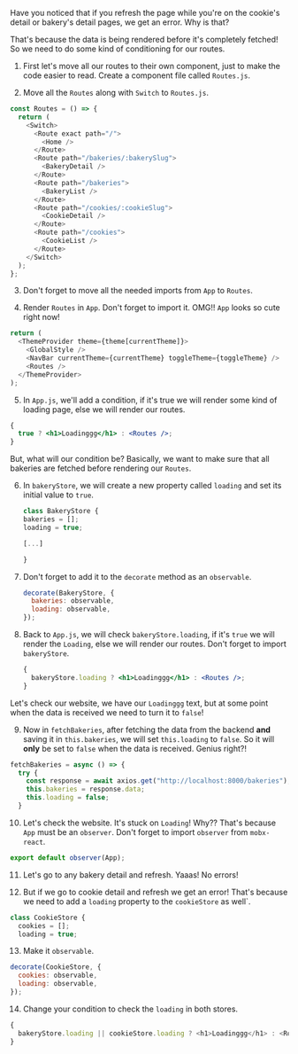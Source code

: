 Have you noticed that if you refresh the page while you're on the cookie's detail or bakery's detail pages, we get an error. Why is that?

That's because the data is being rendered before it's completely fetched! So we need to do some kind of conditioning for our routes.

1. First let's move all our routes to their own component, just to make the code easier to read. Create a component file called `Routes.js`.

2. Move all the `Routes` along with `Switch` to `Routes.js`.

```javascript
const Routes = () => {
  return (
    <Switch>
      <Route exact path="/">
        <Home />
      </Route>
      <Route path="/bakeries/:bakerySlug">
        <BakeryDetail />
      </Route>
      <Route path="/bakeries">
        <BakeryList />
      </Route>
      <Route path="/cookies/:cookieSlug">
        <CookieDetail />
      </Route>
      <Route path="/cookies">
        <CookieList />
      </Route>
    </Switch>
  );
};
```

3. Don't forget to move all the needed imports from `App` to `Routes`.

4. Render `Routes` in `App`. Don't forget to import it. OMG!! `App` looks so cute right now!

```javascript
return (
  <ThemeProvider theme={theme[currentTheme]}>
    <GlobalStyle />
    <NavBar currentTheme={currentTheme} toggleTheme={toggleTheme} />
    <Routes />
  </ThemeProvider>
);
```

5. In `App.js`, we'll add a condition, if it's true we will render some kind of loading page, else we will render our routes.

```jsx
{
  true ? <h1>Loadinggg</h1> : <Routes />;
}
```

But, what will our condition be? Basically, we want to make sure that all bakeries are fetched before rendering our `Routes`.

6. In `bakeryStore`, we will create a new property called `loading` and set its initial value to `true`.

   ```javascript
   class BakeryStore {
   bakeries = [];
   loading = true;

   [...]

   }
   ```

7. Don't forget to add it to the `decorate` method as an `observable`.

   ```javascript
   decorate(BakeryStore, {
     bakeries: observable,
     loading: observable,
   });
   ```

8. Back to `App.js`, we will check `bakeryStore.loading`, if it's `true` we will render the `Loading`, else we will render our routes. Don't forget to import `bakeryStore`.

   ```jsx
   {
     bakeryStore.loading ? <h1>Loadinggg</h1> : <Routes />;
   }
   ```

Let's check our website, we have our `Loadinggg` text, but at some point when the data is received we need to turn it to `false`!

9. Now in `fetchBakeries`, after fetching the data from the backend **and** saving it in `this.bakeries`, we will set `this.loading` to `false`. So it will **only** be set to `false` when the data is received. Genius right?!

```javascript
fetchBakeries = async () => {
  try {
    const response = await axios.get("http://localhost:8000/bakeries");
    this.bakeries = response.data;
    this.loading = false;
  }
```

10. Let's check the website. It's stuck on `Loading`! Why?? That's because `App` must be an `observer`. Don't forget to import `observer` from `mobx-react`.

```javascript
export default observer(App);
```

11. Let's go to any bakery detail and refresh. Yaaas! No errors!

12. But if we go to cookie detail and refresh we get an error! That's because we need to add a `loading` property to the `cookieStore` as well`.

```javascript
class CookieStore {
  cookies = [];
  loading = true;
```

13. Make it `observable`.

```javascript
decorate(CookieStore, {
  cookies: observable,
  loading: observable,
});
```

14. Change your condition to check the `loading` in both stores.

```javascript
{
  bakeryStore.loading || cookieStore.loading ? <h1>Loadinggg</h1> : <Routes />;
}
```

